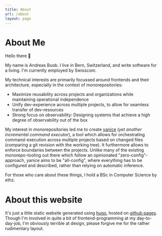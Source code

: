 ```yaml
---
title: About
url: /about
layout: page
---
```


# About Me

Hello there 👋

My name is Andreas Buob. I live in Bern, Switzerland, and write software for a living. I'm currently employed by Swisscom.

My technical interests are primarily focussed around frontends and their architecture, especially in the context of monorepositories:

-   Maximize reusability across projects and organizations while maintaining operational independence
-   Unify dev-experience across multiple projects, to allow for seamless transfer of dev-resources
-   Strong focus on observability: Designing systems that achieve a high degree of observability out of the box

My interest in monorepositories led me to create [yanice](https://github.com/abuob/yanice) (_yet another incremental command executor_), a tool which allows for orchestrating
command-execution across multiple projects based on changed files (comparing a git revision with the working tree).
It furthermore allows to enforce boundaries between the projects.
Unlike many of the existing monorepo-tooling out there which follow an opinionated "zero-config"-approach, yanice aims to be "all-config",
where everything has to be configured and described, rather than relying on automatic inference.

For those who care about these things, I hold a BSc in Computer Science by ethz.

# About this website

It's just a little static website generated using [hugo](https://gohugo.io/), hosted on [github pages](https://pages.github.com/).
Though I'm involved in quite a bit of frontend-programming at my day-to-day-job, I'm obviously terrible at design,
please forgive me for the rather rudimentary layout.

